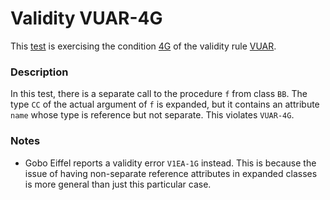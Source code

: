 # Validity VUAR-4G

This [test](.) is exercising the condition [4G](../Readme.md) of the validity rule [VUAR](../../vuar/Readme.md).

### Description

In this test, there is a separate call to the procedure `f` from class `BB`. The type `CC` of the actual argument of `f` is expanded, but it contains an attribute `name` whose type is reference but not separate. This violates `VUAR-4G`.

### Notes

* Gobo Eiffel reports a validity error `V1EA-1G` instead. This is because the issue of having non-separate reference attributes in expanded classes is more general than just this particular case.
